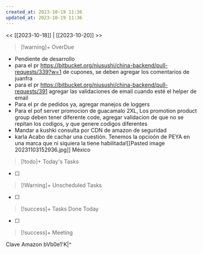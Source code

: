 ```yaml
---
created_at: 2023-10-19 11:36
updated_at: 2023-10-19 11:36
---
```


<< [[2023-10-18]] | [[2023-10-20]] >>


> [!warning]+ OverDue

- Pendiente de desarrollo
-  para el pr https://bitbucket.org/niusushi/china-backend/pull-requests/339?w=1 de cupones, se deben agregar los comentarios de juanfra
- para el pr https://bitbucket.org/niusushi/china-backend/pull-requests/391 agregar las validaciones de email cuando esté el helper de email
- Para el pr de pedidos ya, agregar manejos de loggers
- Para el pof server promocion de guacamalo 2XL, Los promotion product group deben tener diferente code, agregar validacion de que no se repitan los codigos, y que genere codigos diferentes
- Mandar a kushki consulta por CDN de amazon de seguridad
- karla Acabo de cachar una cuestión. Tenemos la opcioón de PEYA en una marca que ni siquiera la tiene habilitada![[Pasted image 20231103152936.jpg]] México

> [!todo]+ Today's Tasks

- [ ]

> [!Warning]+ Unscheduled Tasks

- [ ] 

> [!success]+ Tasks Done Today

- [ ] 

> [!success]+ Meeting

Clave Amazon bVb0e1'K|^
